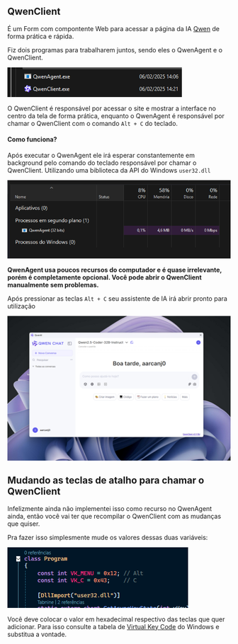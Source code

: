 ## QwenClient

É um Form com compontente Web para acessar a página da IA [Qwen](https://qwenlm.ai/) de forma prática e rápida.

Fiz dois programas para trabalharem juntos, sendo eles o QwenAgent e o QwenClient.

<img src=".\img\01.png" />

O QwenClient é responsável por acessar o site e mostrar a interface no centro da tela de forma prática, enquanto o QwenAgent é responsável por chamar o QwenClient com o comando `Alt + C` do teclado.



#### Como funciona?

Após executar o QwenAgent ele irá esperar constantemente em background pelo comando do teclado responsável por chamar o QwenClient. Utilizando uma biblioteca da API do Windows `user32.dll`

<img src=".\img\02.png" />

**QwenAgent usa poucos recursos do computador e é quase irrelevante, porém é completamente opcional. Você pode abrir o QwenClient manualmente sem problemas.**

Após pressionar as teclas `Alt + C` seu assistente de IA irá abrir pronto para utilização

<img src=".\img\03.png" style="zoom: 55%;" />





## Mudando as teclas de atalho para chamar o QwenClient

Infelizmente ainda não implementei isso como recurso no QwenAgent ainda, então você vai ter que recompilar o QwenClient com as mudanças que quiser.

Pra fazer isso simplesmente mude os valores dessas duas variáveis:

<img src=".\img\04.png" />



Você deve colocar o valor em hexadecimal respectivo das teclas que quer adicionar. Para isso consulte a tabela de [Virtual Key Code](https://learn.microsoft.com/en-us/windows/win32/inputdev/virtual-key-codes) do Windows e substitua a vontade. 
